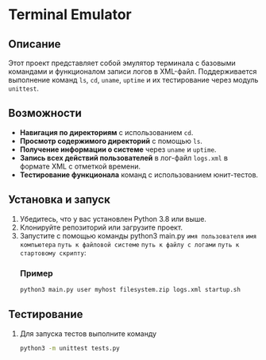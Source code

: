# Terminal Emulator

## Описание
Этот проект представляет собой эмулятор терминала с базовыми командами и функционалом записи логов в XML-файл. Поддерживается выполнение команд `ls`, `cd`, `uname`, `uptime` и их тестирование через модуль `unittest`.

## Возможности
- **Навигация по директориям** с использованием `cd`.
- **Просмотр содержимого директорий** с помощью `ls`.
- **Получение информации о системе** через `uname` и `uptime`.
- **Запись всех действий пользователей** в лог-файл `logs.xml` в формате XML с отметкой времени.
- **Тестирование функционала** команд с использованием юнит-тестов.

## Установка и запуск
1. Убедитесь, что у вас установлен Python 3.8 или выше.
2. Клонируйте репозиторий или загрузите проект.
3. Запустите с помощью команды python3 main.py `имя пользователя` `имя компьютера` `путь к файловой системе` `путь к файлу с логами` `путь к стартовому скрипту`:
    ### Пример
   ```zsh
   python3 main.py user myhost filesystem.zip logs.xml startup.sh

## Тестирование
1. Для запуска тестов выполните команду
   ```zsh
   python3 -m unittest tests.py
##